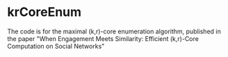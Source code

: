 # krCoreEnum
The code is for the maximal (k,r)-core enumeration algorithm, published in the paper "When Engagement Meets Similarity: Efficient (k,r)-Core Computation on Social Networks"
